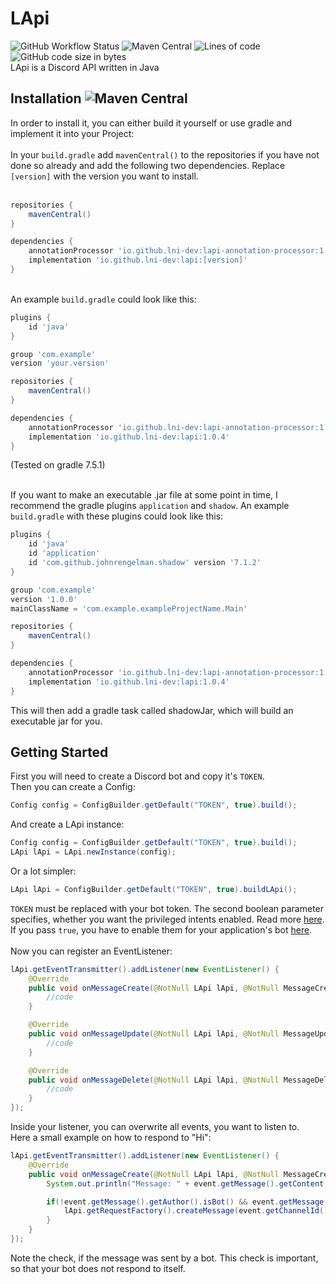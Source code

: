 # LApi 
![GitHub Workflow Status](https://img.shields.io/github/actions/workflow/status/lni-dev/lapi/codeql-analysis.yml?branch=master)
![Maven Central](https://img.shields.io/maven-central/v/io.github.lni-dev/lapi?color=%2300dd00)
![Lines of code](https://img.shields.io/tokei/lines/github/lni-dev/lapi)
![GitHub code size in bytes](https://img.shields.io/github/languages/code-size/lni-dev/lapi)
<br>LApi is a Discord API written in Java

## Installation ![Maven Central](https://img.shields.io/maven-central/v/io.github.lni-dev/lapi?label=current%20newest%20version%3A%20)
In order to install it, you can either build it yourself or use gradle and implement it into your Project:<br><br>
In your `build.gradle` add `mavenCentral()` to the repositories if you have not done so already and add the following two dependencies. Replace `[version]` with the version you want to install.
 <br><br>
```groovy
repositories {
    mavenCentral()
}

dependencies {
    annotationProcessor 'io.github.lni-dev:lapi-annotation-processor:1.0.1'
    implementation 'io.github.lni-dev:lapi:[version]'
}
```

<br>An example `build.gradle` could look like this:
```groovy
plugins {
    id 'java'
}

group 'com.example'
version 'your.version'

repositories {
    mavenCentral()
}

dependencies {
    annotationProcessor 'io.github.lni-dev:lapi-annotation-processor:1.0.1'
    implementation 'io.github.lni-dev:lapi:1.0.4'
}
```
(Tested on gradle 7.5.1)

<br>If you want to make an executable .jar file at some point in time, I recommend
the gradle plugins `application` and `shadow`. An example `build.gradle` with these plugins could
look like this:
```groovy
plugins {
    id 'java'
    id 'application'
    id 'com.github.johnrengelman.shadow' version '7.1.2'
}

group 'com.example'
version '1.0.0'
mainClassName = 'com.example.exampleProjectName.Main'

repositories {
    mavenCentral()
}

dependencies {
    annotationProcessor 'io.github.lni-dev:lapi-annotation-processor:1.0.1'
    implementation 'io.github.lni-dev:lapi:1.0.4'
}
```
This will then add a gradle task called shadowJar, which will build an executable jar for you.
## Getting Started
First you will need to create a Discord bot and copy it's `TOKEN`.<br>
Then you can create a Config:
```java
Config config = ConfigBuilder.getDefault("TOKEN", true).build();
```
And create a LApi instance:
```java
Config config = ConfigBuilder.getDefault("TOKEN", true).build();
LApi lApi = LApi.newInstance(config);
```
Or a lot simpler:
```java
LApi lApi = ConfigBuilder.getDefault("TOKEN", true).buildLApi();
```
`TOKEN` must be replaced with your bot token. The second boolean parameter specifies, whether
you want the privileged intents enabled. Read more [here](https://discord.com/developers/docs/topics/gateway#privileged-intents).
If you pass `true`, you have to enable them for your application's bot [here](https://discord.com/developers/applications).
<br><br>
Now you can register an EventListener:
```java
lApi.getEventTransmitter().addListener(new EventListener() {
    @Override
    public void onMessageCreate(@NotNull LApi lApi, @NotNull MessageCreateEvent event) {
        //code
    }

    @Override
    public void onMessageUpdate(@NotNull LApi lApi, @NotNull MessageUpdateEvent event) {
        //code
    }

    @Override
    public void onMessageDelete(@NotNull LApi lApi, @NotNull MessageDeleteEvent event) {
        //code
    }
});
```

Inside your listener, you can overwrite all events, you want to listen to.<br>
Here a small example on how to respond to "Hi":
```java
lApi.getEventTransmitter().addListener(new EventListener() {
    @Override
    public void onMessageCreate(@NotNull LApi lApi, @NotNull MessageCreateEvent event) {
        System.out.println("Message: " + event.getMessage().getContent());

        if(!event.getMessage().getAuthor().isBot() && event.getMessage().getContent().equals("Hi")){
            lApi.getRequestFactory().createMessage(event.getChannelId(), "Hi").queue();
        }
    }
});
```
Note the check, if the message was sent by a bot. This check is important, so that your bot does not respond to itself.
